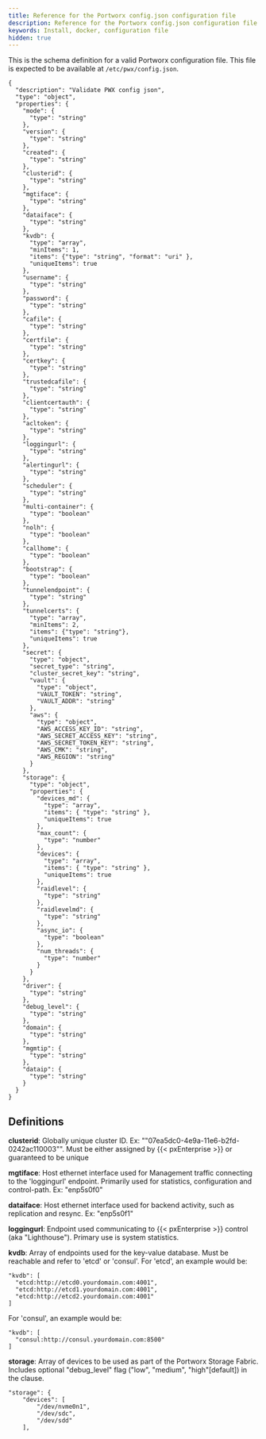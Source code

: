 ```yaml
---
title: Reference for the Portworx config.json configuration file
description: Reference for the Portworx config.json configuration file
keywords: Install, docker, configuration file
hidden: true
---
```


This is the schema definition for a valid Portworx configuration file.  This file is expected to be available at `/etc/pwx/config.json`.

```text
{
  "description": "Validate PWX config json",
  "type": "object",
  "properties": {
    "mode": {
      "type": "string"
    },
    "version": {
      "type": "string"
    },
    "created": {
      "type": "string"
    },
    "clusterid": {
      "type": "string"
    },
    "mgtiface": {
      "type": "string"
    },
    "dataiface": {
      "type": "string"
    },
    "kvdb": {
      "type": "array",
      "minItems": 1,
      "items": {"type": "string", "format": "uri" },
      "uniqueItems": true
    },
    "username": {
      "type": "string"
    },
    "password": {
      "type": "string"
    },
    "cafile": {
      "type": "string"
    },
    "certfile": {
      "type": "string"
    },
    "certkey": {
      "type": "string"
    },
    "trustedcafile": {
      "type": "string"
    },
    "clientcertauth": {
      "type": "string"
    },
    "acltoken": {
      "type": "string"
    },
    "loggingurl": {
      "type": "string"
    },
    "alertingurl": {
      "type": "string"
    },
    "scheduler": {
      "type": "string"
    },
    "multi-container": {
      "type": "boolean"
    },
    "nolh": {
      "type": "boolean"
    },
    "callhome": {
      "type": "boolean"
    },
    "bootstrap": {
      "type": "boolean"
    },
    "tunnelendpoint": {
      "type": "string"
    },
    "tunnelcerts": {
      "type": "array",
      "minItems": 2,
      "items": {"type": "string"},
      "uniqueItems": true
    },
    "secret": {
      "type": "object",
      "secret_type": "string",
      "cluster_secret_key": "string",
      "vault": {
        "type": "object",
        "VAULT_TOKEN": "string",
        "VAULT_ADDR": "string"
      },
      "aws": {
        "type": "object",
        "AWS_ACCESS_KEY_ID": "string",
        "AWS_SECRET_ACCESS_KEY": "string",
        "AWS_SECRET_TOKEN_KEY": "string",
        "AWS_CMK": "string",
        "AWS_REGION": "string"
      }
    },
    "storage": {
      "type": "object",
      "properties": {
        "devices_md": {
          "type": "array",
          "items": { "type": "string" },
          "uniqueItems": true
        },
        "max_count": {
          "type": "number"
        },
        "devices": {
          "type": "array",
          "items": { "type": "string" },
          "uniqueItems": true
        },
        "raidlevel": {
          "type": "string"
        },
        "raidlevelmd": {
          "type": "string"
        },
        "async_io": {
          "type": "boolean"
        },
        "num_threads": {
          "type": "number"
        }
      }
    },
    "driver": {
      "type": "string"
    },
    "debug_level": {
      "type": "string"
    },
    "domain": {
      "type": "string"
    },
    "mgmtip": {
      "type": "string"
    },
    "dataip": {
      "type": "string"
    }
  }
}
```

## Definitions

**clusterid**:   Globally unique cluster ID.  Ex: ""07ea5dc0-4e9a-11e6-b2fd-0242ac110003"".   Must be either assigned by {{< pxEnterprise >}} or guaranteed to be unique

**mgtiface**:   Host ethernet interface used for Management traffic connecting to the 'loggingurl' endpoint.  Primarily used for statistics, configuration and control-path.   Ex: "enp5s0f0"

**dataiface**:  Host ethernet interface used for backend activity, such as replication and resync.  Ex: "enp5s0f1"

**loggingurl**: Endpoint used communicating to {{< pxEnterprise >}} control (aka "Lighthouse").  Primary use is system statistics.

**kvdb**:  Array of endpoints used for the key-value database.  Must be reachable and refer to 'etcd' or 'consul'.
For 'etcd', an example would be:

```text
"kvdb": [
  "etcd:http://etcd0.yourdomain.com:4001",
  "etcd:http://etcd1.yourdomain.com:4001",
  "etcd:http://etcd2.yourdomain.com:4001"
]
```

For 'consul', an example would be:

```text
"kvdb": [
  "consul:http://consul.yourdomain.com:8500"
]
```

**storage**: Array of devices to be used as part of the Portworx Storage Fabric.  Includes optional "debug_level" flag ("low", "medium", "high"[default]) in the clause.

```text
"storage": {
    "devices": [
        "/dev/nvme0n1",
        "/dev/sdc",
        "/dev/sdd"
    ],
```
